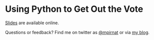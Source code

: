 # Using Python to Get Out the Vote

[Slides][slides] are available online.

Questions or feedback?
Find me on twitter as [@mpirnat][twitter]
or via [my blog][blog].

[slides]: https://speakerdeck.com/mpirnat/using-python-to-get-out-the-vote
[twitter]: https://twitter.com/mpirnat
[blog]: http://mike.pirnat.com
